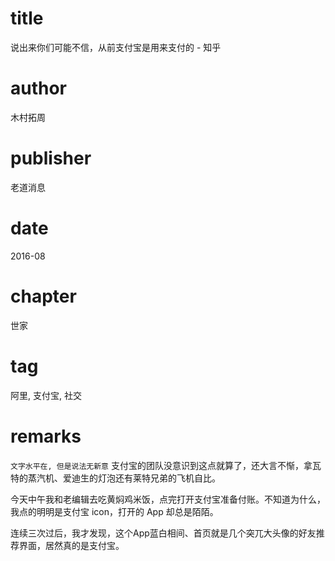 # title
说出来你们可能不信，从前支付宝是用来支付的 - 知乎

# author
木村拓周

# publisher
老道消息

# date
2016-08

# chapter
世家

# tag
阿里, 支付宝, 社交

# remarks
`文字水平在, 但是说法无新意`
支付宝的团队没意识到这点就算了，还大言不惭，拿瓦特的蒸汽机、爱迪生的灯泡还有莱特兄弟的飞机自比。

今天中午我和老编辑去吃黄焖鸡米饭，点完打开支付宝准备付账。不知道为什么，我点的明明是支付宝 icon，打开的 App 却总是陌陌。

连续三次过后，我才发现，这个App蓝白相间、首页就是几个突兀大头像的好友推荐界面，居然真的是支付宝。

